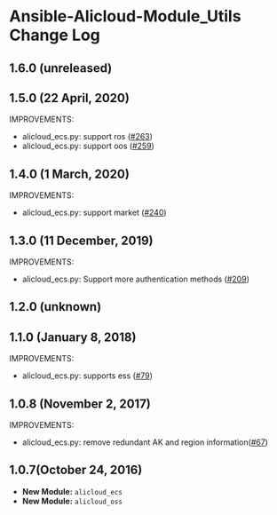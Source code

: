 # Ansible-Alicloud-Module_Utils Change Log
## 1.6.0 (unreleased)

## 1.5.0 (22 April, 2020)
IMPROVEMENTS:

   * alicloud_ecs.py: support ros ([#263](https://github.com/alibaba/ansible-provider/pull/263))
   * alicloud_ecs.py: support oos ([#259](https://github.com/alibaba/ansible-provider/pull/259))


## 1.4.0 (1 March, 2020)

IMPROVEMENTS:

   * alicloud_ecs.py: support market ([#240](https://github.com/alibaba/ansible-provider/pull/240))


## 1.3.0 (11 December, 2019)

IMPROVEMENTS:

   * alicloud_ecs.py: Support more authentication methods ([#209](https://github.com/alibaba/ansible-provider/pull/209))


## 1.2.0 (unknown)

## 1.1.0 (January 8, 2018)

IMPROVEMENTS:

   * alicloud_ecs.py: supports ess ([#79](https://github.com/alibaba/footmark/pull/79))

## 1.0.8 (November 2, 2017)

IMPROVEMENTS:

  * alicloud_ecs.py: remove redundant AK and region information([#67](https://github.com/alibaba/footmark/pull/67))

## 1.0.7(October 24, 2016)

  * **New Module:** `alicloud_ecs`
  * **New Module:** `alicloud_oss`
